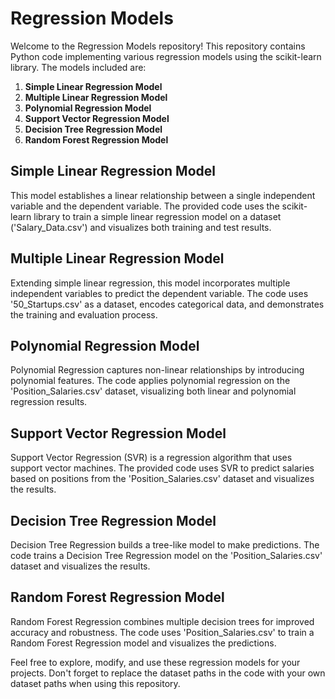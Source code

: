# Regression Models 

Welcome to the Regression Models repository! This repository contains Python code implementing various regression models using the scikit-learn library. The models included are:

1. **Simple Linear Regression Model**
2. **Multiple Linear Regression Model**
3. **Polynomial Regression Model**
4. **Support Vector Regression Model**
5. **Decision Tree Regression Model**
6. **Random Forest Regression Model**

## Simple Linear Regression Model

This model establishes a linear relationship between a single independent variable and the dependent variable. The provided code uses the scikit-learn library to train a simple linear regression model on a dataset ('Salary_Data.csv') and visualizes both training and test results.

## Multiple Linear Regression Model

Extending simple linear regression, this model incorporates multiple independent variables to predict the dependent variable. The code uses '50_Startups.csv' as a dataset, encodes categorical data, and demonstrates the training and evaluation process.

## Polynomial Regression Model

Polynomial Regression captures non-linear relationships by introducing polynomial features. The code applies polynomial regression on the 'Position_Salaries.csv' dataset, visualizing both linear and polynomial regression results.

## Support Vector Regression Model

Support Vector Regression (SVR) is a regression algorithm that uses support vector machines. The provided code uses SVR to predict salaries based on positions from the 'Position_Salaries.csv' dataset and visualizes the results.

## Decision Tree Regression Model

Decision Tree Regression builds a tree-like model to make predictions. The code trains a Decision Tree Regression model on the 'Position_Salaries.csv' dataset and visualizes the results.

## Random Forest Regression Model

Random Forest Regression combines multiple decision trees for improved accuracy and robustness. The code uses 'Position_Salaries.csv' to train a Random Forest Regression model and visualizes the predictions.

Feel free to explore, modify, and use these regression models for your projects. Don't forget to replace the dataset paths in the code with your own dataset paths when using this repository.
